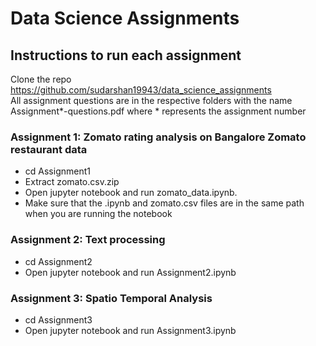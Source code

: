 # Data Science Assignments

## Instructions to run each assignment

Clone the repo https://github.com/sudarshan19943/data_science_assignments
<br>All assignment questions are in the respective folders with the name Assignment*-questions.pdf where * represents the assignment number</br>

### Assignment 1: Zomato rating analysis on Bangalore Zomato restaurant data

* cd Assignment1
* Extract zomato.csv.zip
* Open jupyter notebook and run zomato_data.ipynb.
* Make sure that the .ipynb and zomato.csv files are in the same path when you are running the notebook

### Assignment 2: Text processing

* cd Assignment2
* Open jupyter notebook and run Assignment2.ipynb

### Assignment 3: Spatio Temporal Analysis

* cd Assignment3
* Open jupyter notebook and run Assignment3.ipynb
